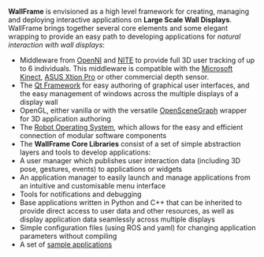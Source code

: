__WallFrame__ is envisioned as a high level framework for creating, managing and deploying interactive applications on __Large Scale Wall Displays__. WallFrame brings together several core elements and some elegant wrapping to provide an easy path to developing applications for _natural interaction with wall displays_:

  * Middleware from [OpenNI](http://www.openni.org/) and [NITE](http://www.primesense.com/solutions/nite-middleware/) to provide full 3D user tracking of up to 6 individuals.  This middleware is compatible with the [Microsoft Kinect](http://www.xbox.com/en-US/kinect), [ASUS Xtion Pro](http://www.asus.com/Multimedia/Xtion_PRO/) or other commercial depth sensor.
  * The [Qt Framework](http://qt-project.org/) for easy authoring of graphical user interfaces, and the easy management of windows across the multiple displays of a display wall
  * OpenGL, either vanilla or with the versatile [OpenSceneGraph](http://openscenegraph.org/) wrapper for 3D application authoring
  * The [Robot Operating System](http://ros.org/), which allows for the easy and efficient connection of modular software components
  * The __WallFrame Core Libraries__ consist of a set of simple abstraction layers and tools to develop applications:
   * A user manager which publishes user interaction data (including 3D pose, gestures, events) to applications or widgets
   * An application manager to easily launch and manage applications from an intuitive and customisable menu interface
   * Tools for notifications and debugging
   * Base applications written in Python and C++ that can be inherited to provide direct access to user data and other resources, as well as display application data seamlessly across multiple displays 
   * Simple configuration files (using ROS and yaml) for changing application parameters without compiling
   * A set of [sample applications](wiki/sample_applications)